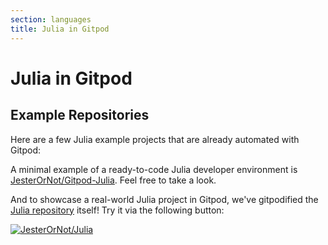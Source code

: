 ```yaml
---
section: languages
title: Julia in Gitpod
---
```


<script context="module">
  export const prerender = true;
</script>

# Julia in Gitpod

## Example Repositories

Here are a few Julia example projects that are already automated with Gitpod:

A minimal example of a ready-to-code Julia developer environment is [JesterOrNot/Gitpod-Julia](https://github.com/JesterOrNot/Gitpod-Julia). Feel free to take a look.

And to showcase a real-world Julia project in Gitpod, we've gitpodified the [Julia repository](https://github.com/JesterOrNot/Julia) itself! Try it via the following button:

[![JesterOrNot/Julia](https://gitpod.io/button/open-in-gitpod.svg)](https://gitpod.io/#https://github.com/JesterOrNot/Julia)

